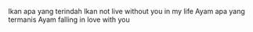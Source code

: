 Ikan apa yang terindah
Ikan not live without you in my life
Ayam apa yang termanis
Ayam falling in love with you